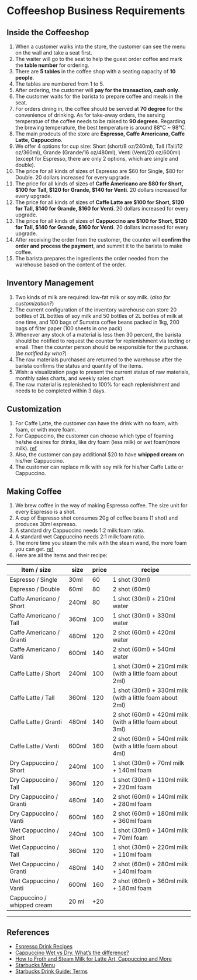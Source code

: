 # Coffeeshop Business Requirements

## Inside the Coffeeshop

1. When a customer walks into the store, the customer can see the menu on the wall and take a seat first.
2. The waiter will go to the seat to help the guest order coffee and mark the **table number** for ordering.
3. There are **5 tables** in the coffee shop with a seating capacity of **10 people**.
4. The tables are numbered from 1 to 5.
5. After ordering, the customer will **pay for the transaction, cash only**.
6. The customer waits for the barista to prepare coffee and meals in the seat.
7. For orders dining in, the coffee should be served at **70 degree** for the convenience of drinking. As for take-away orders, the serving temperatue of the coffee needs to be raised to **90 degrees**. Regarding the brewing temperature, the best temperature is around 88°C ~ 98°C.
8. The main prodcuts of the store are **Espresso, Caffe Americano, Caffe Latte, Cappuccino**.
9. We offer 4 options for cup size: Short (short/8 oz/240ml), Tall (Tall/12 oz/360ml), Grande (Grande/16 oz/480ml), Venti (Venti/20 oz/600ml) (except for Espresso, there are only 2 options, which are single and double).
10. The price for all kinds of sizes of Espresso are $60 for Single, $80 for Double. 20 dollars increased for every upgrade.
11. The price for all kinds of sizes of **Caffe Americano are $80 for Short, $100 for Tall, $120 for Grande, $140 for Venti**. 20 dollars increased for every upgrade.
12. The price for all kinds of sizes of **Caffe Latte are $100 for Short, $120 for Tall, $140 for Grande, $160 for Venti**. 20 dollars increased for every upgrade.
13. The price for all kinds of sizes of **Cappuccino are $100 for Short, $120 for Tall, $140 for Grande, $160 for Venti**. 20 dollars increased for every upgrade.
14. After receiving the order from the customer, the counter will **confirm the order and process the payment**, and summit it to the barista to make coffee.
15. The barista prepares the ingredients the order needed from the warehouse based on the content of the order.

## Inventory Management

1. Two kinds of milk are required: low-fat milk or soy milk. (_also for customization?_)
2. The current configuration of the inventory warehouse can store 20 bottles of 2L bottles of soy milk and 50 bottles of 2L bottles of milk at one time, and 100 bags of Sumatra coffee beans packed in 1kg, 200 bags of filter paper (100 sheets in one pack)
3. Whenever any stock of a material is less then 30 percent, the barista should be notified to request the counter for replenishment via texting or email. Then the counter person should be responsible for the purchase. (_be notified by who?_)
4. The raw materials purchased are returned to the warehouse after the barista confirms the status and quantity of the items.
5. Wish: a visualization page to present the current status of raw materials, monthly sales charts, and weekly sales chart
6. The raw material is replenished to 100% for each replenishment and needs to be completed within 3 days.

## Customization

1. For Caffe Latte, the customer can have the drink with no foam, with foam, or with more foam.
2. For Cappuccino, the customer can choose which type of foaming he/she desires for drinks, like dry foam (less milk) or wet foam(more milk). [ref](https://stories.starbucks.com/stories/2016/wet-vs-dry-cappuccino/)
3. Also, the customer can pay additional \$20 to have **whipped cream** on his/her Cappuccino.
4. The customer can replace milk with soy milk for his/her Caffe Latte or Cappuccino.

## Making Coffee

1. We brew coffee in the way of making Espresso coffee. The size unit for every Espresso is a shot.
2. A cup of Espresso shot consumes 20g of coffee beans (1 shot) and produces 30ml espresso.
3. A standard dry Cappuccino needs 1:2 milk:foam ratio.
4. A standard wet Cappuccino needs 2:1 milk:foam ratio.
5. The more time you steam the milk with the steam wand, the more foam you can get. [ref](https://www.youtube.com/watch?v=Q45zCLnLyuE)
6. Here are all the items and their recipe:

| Item / size                | size  | price | recipe                                                    |
| -------------------------- | ----- | ----- | --------------------------------------------------------- |
| Espresso / Single          | 30ml  | 60    | 1 shot (30ml)                                             |
| Espresso / Double          | 60ml  | 80    | 2 shot (60ml)                                             |
| Caffe Americano / Short    | 240ml | 80    | 1 shot (30ml) + 210ml water                               |
| Caffe Americano / Tall     | 360ml | 100   | 1 shot (30ml) + 330ml water                               |
| Caffe Americano / Granti   | 480ml | 120   | 2 shot (60ml) + 420ml water                               |
| Caffe Americano / Vanti    | 600ml | 140   | 2 shot (60ml) + 540ml water                               |
| Caffe Latte / Short        | 240ml | 100   | 1 shot (30ml) + 210ml milk (with a little foam about 2ml) |
| Caffe Latte / Tall         | 360ml | 120   | 1 shot (30ml) + 330ml milk (with a little foam about 2ml) |
| Caffe Latte / Granti       | 480ml | 140   | 2 shot (60ml) + 420ml milk (with a little foam about 3ml) |
| Caffe Latte / Vanti        | 600ml | 160   | 2 shot (60ml) + 540ml milk (with a little foam about 4ml) |
| Dry Cappuccino / Short     | 240ml | 100   | 1 shot (30ml) + 70ml milk + 140ml foam                    |
| Dry Cappuccino / Tall      | 360ml | 120   | 1 shot (30ml) + 110ml milk + 220ml foam                   |
| Dry Cappuccino / Granti    | 480ml | 140   | 2 shot (60ml) + 140ml milk + 280ml foam                   |
| Dry Cappuccino / Vanti     | 600ml | 160   | 2 shot (60ml) + 180ml milk + 360ml foam                   |
| Wet Cappuccino / Short     | 240ml | 100   | 1 shot (30ml) + 140ml milk + 70ml foam                    |
| Wet Cappuccino / Tall      | 360ml | 120   | 1 shot (30ml) + 220ml milk + 110ml foam                   |
| Wet Cappuccino / Granti    | 480ml | 140   | 2 shot (60ml) + 280ml milk + 140ml foam                   |
| Wet Cappuccino / Vanti     | 600ml | 160   | 2 shot (60ml) + 360ml milk + 180ml foam                   |
| Cappuccino / whipped cream | 20 ml | +20   |                                                           |

---

## References

- [Espresso Drink Recipes](https://espressocoffeeguide.com/all-about-espresso/espresso-drink-recipes/)
- [Cappuccino Wet vs Dry. What’s the difference?](https://stories.starbucks.com/stories/2016/wet-vs-dry-cappuccino/)
- [How to Froth and Steam Milk for Latte Art, Cappuccino and More](https://www.youtube.com/watch?v=0vD--H7poxU)
- [Starbucks Menu](https://www.starbucks.com.tw/products/drinks/view.jspx?cat=beverages)
- [Starbucks Drink Guide: Terms](https://delishably.com/dining-out/Starbucks-Drink-Guide-Terms)

